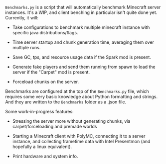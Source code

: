 

`Benchmarks.py` is a script that will automatically benchmark Minecraft server instances. It's a WIP, and client benching in particular isn't quite done yet. Currently, it will:

- Take configurations to benchmark multiple minecraft instance with specific java distributions/flags.

- Time server startup and chunk generation time, averaging them over multiple runs.

- Save GC, tps, and resource usage data if the Spark mod is present.

- Generate fake players and send them running from spawn to load the server if the "Carpet" mod is present.

- Forceload chunks on the server.


Benchmarks are configured at the top of the `Benchmarks.py` file, which requires some very basic knowledge about Python formatting and strings. And they are written to the `Benchmarks` folder as a .json file.

Some work-in-progress features:

- Stressing the server more without generating chunks, via carpet/forceloading and premade worlds

- Starting a Minecraft client with PolyMC, connecting it to a server instance, and collecting frametime data with Intel Presentmon (and hopefully a linux equivalent).

- Print hardware and system info.
